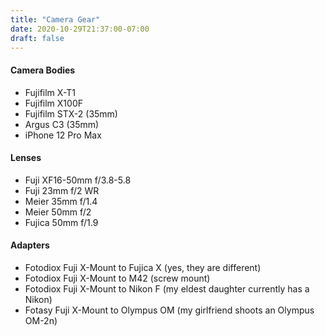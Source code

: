 ```yaml
---
title: "Camera Gear"
date: 2020-10-29T21:37:00-07:00
draft: false
---
```


#### Camera Bodies

- Fujifilm X-T1
- Fujifilm X100F
- Fujifilm STX-2 (35mm)
- Argus C3 (35mm)
- iPhone 12 Pro Max

#### Lenses

- Fuji XF16-50mm f/3.8-5.8
- Fuji 23mm f/2 WR
- Meier 35mm f/1.4
- Meier 50mm f/2
- Fujica 50mm f/1.9

#### Adapters

- Fotodiox Fuji X-Mount to Fujica X (yes, they are different)
- Fotodiox Fuji X-Mount to M42 (screw mount)
- Fotodiox Fuji X-Mount to Nikon F (my eldest daughter currently has a Nikon)
- Fotasy Fuji X-Mount to Olympus OM (my girlfriend shoots an Olympus OM-2n)
